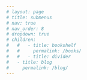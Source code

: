 ```yaml
---
# layout: page
# title: submenus
# nav: true
# nav_order: 8
# dropdown: true
# children:
#   #   - title: bookshelf
#   #     permalink: /books/
#   #   - title: divider
#   - title: blog
#     permalink: /blog/
---
```

